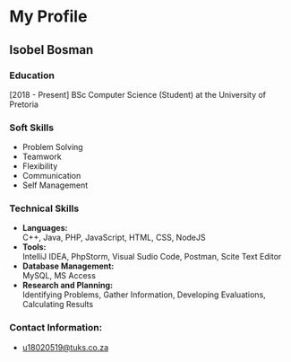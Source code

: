 #  My Profile

##  Isobel Bosman

### Education
[2018 - Present] BSc Computer Science (Student) at the University of Pretoria

### Soft Skills 

* Problem Solving
* Teamwork
* Flexibility
* Communication
* Self Management

### Technical Skills
* **Languages:**\
  C++, Java, PHP, JavaScript, HTML, CSS, NodeJS
* **Tools:**\
  IntelliJ IDEA, PhpStorm, Visual Sudio Code, Postman, Scite Text Editor
* **Database Management:**\
  MySQL, MS Access
* **Research and Planning:**\
  Identifying Problems, Gather Information, Developing Evaluations, Calculating Results

### Contact Information:
* u18020519@tuks.co.za
